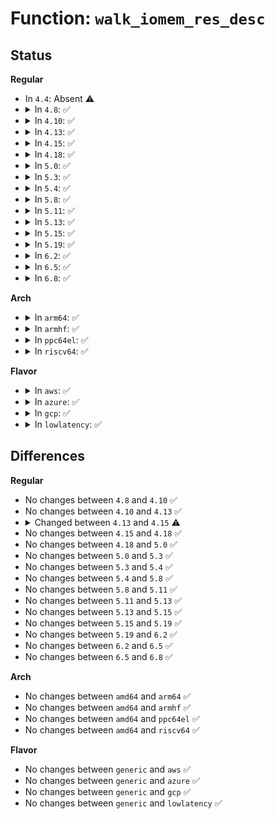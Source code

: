 # Function: <code>walk_iomem_res_desc</code>

## Status
<b>Regular</b>
<ul>
<li>
In <code>4.4</code>: Absent ⚠️
</li>
<li>
<details>
<summary>In <code>4.8</code>: ✅</summary>

```c
int walk_iomem_res_desc(long unsigned int desc, long unsigned int flags, u64 start, u64 end, void *arg, int (*func)(u64, u64, void *));
```

**Collision:** Unique Global

**Inline:** No

**Transformation:** False

**Instances:**

```
In kernel/resource.c (ffffffff81089da0)
Location: kernel/resource.c:417
Inline: False
Direct callers:
  - arch/x86/kernel/crash.c:crash_setup_memmap_entries
  - arch/x86/kernel/crash.c:crash_setup_memmap_entries
  - kernel/kexec_file.c:kexec_add_buffer
```
**Symbols:**

```
ffffffff81089da0-ffffffff81089e4c: walk_iomem_res_desc (STB_GLOBAL)
```
</details>
</li>
<li>
<details>
<summary>In <code>4.10</code>: ✅</summary>

```c
int walk_iomem_res_desc(long unsigned int desc, long unsigned int flags, u64 start, u64 end, void *arg, int (*func)(u64, u64, void *));
```

**Collision:** Unique Global

**Inline:** No

**Transformation:** False

**Instances:**

```
In kernel/resource.c (ffffffff8108ecf0)
Location: kernel/resource.c:417
Inline: False
Direct callers:
  - arch/x86/kernel/crash.c:crash_setup_memmap_entries
  - arch/x86/kernel/crash.c:crash_setup_memmap_entries
```
**Symbols:**

```
ffffffff8108ecf0-ffffffff8108ed9c: walk_iomem_res_desc (STB_GLOBAL)
```
</details>
</li>
<li>
<details>
<summary>In <code>4.13</code>: ✅</summary>

```c
int walk_iomem_res_desc(long unsigned int desc, long unsigned int flags, u64 start, u64 end, void *arg, int (*func)(u64, u64, void *));
```

**Collision:** Unique Global

**Inline:** No

**Transformation:** False

**Instances:**

```
In kernel/resource.c (ffffffff8108bcb0)
Location: kernel/resource.c:417
Inline: False
Direct callers:
  - arch/x86/kernel/crash.c:crash_setup_memmap_entries
  - arch/x86/kernel/crash.c:crash_setup_memmap_entries
```
**Symbols:**

```
ffffffff8108bcb0-ffffffff8108bd5c: walk_iomem_res_desc (STB_GLOBAL)
```
</details>
</li>
<li>
<details>
<summary>In <code>4.15</code>: ✅</summary>

```c
int walk_iomem_res_desc(long unsigned int desc, long unsigned int flags, u64 start, u64 end, void *arg, int (*func)(struct resource *, void *));
```

**Collision:** Unique Global

**Inline:** No

**Transformation:** False

**Instances:**

```
In kernel/resource.c (ffffffff81092a30)
Location: kernel/resource.c:440
Inline: False
Direct callers:
  - arch/x86/kernel/crash.c:crash_setup_memmap_entries
  - arch/x86/kernel/crash.c:crash_setup_memmap_entries
```
**Symbols:**

```
ffffffff81092a30-ffffffff81092a86: walk_iomem_res_desc (STB_GLOBAL)
```
</details>
</li>
<li>
<details>
<summary>In <code>4.18</code>: ✅</summary>

```c
int walk_iomem_res_desc(long unsigned int desc, long unsigned int flags, u64 start, u64 end, void *arg, int (*func)(struct resource *, void *));
```

**Collision:** Unique Global

**Inline:** No

**Transformation:** False

**Instances:**

```
In kernel/resource.c (ffffffff81095da0)
Location: kernel/resource.c:407
Inline: False
Direct callers:
  - arch/x86/kernel/crash.c:crash_setup_memmap_entries
  - arch/x86/kernel/crash.c:crash_setup_memmap_entries
  - arch/x86/kernel/pmem.c:register_e820_pmem
  - drivers/nvdimm/e820.c:e820_pmem_probe
```
**Symbols:**

```
ffffffff81095da0-ffffffff81095df6: walk_iomem_res_desc (STB_GLOBAL)
```
</details>
</li>
<li>
<details>
<summary>In <code>5.0</code>: ✅</summary>

```c
int walk_iomem_res_desc(long unsigned int desc, long unsigned int flags, u64 start, u64 end, void *arg, int (*func)(struct resource *, void *));
```

**Collision:** Unique Global

**Inline:** No

**Transformation:** False

**Instances:**

```
In kernel/resource.c (ffffffff8109e0d0)
Location: kernel/resource.c:415
Inline: False
Direct callers:
  - arch/x86/kernel/crash.c:crash_setup_memmap_entries
  - arch/x86/kernel/crash.c:crash_setup_memmap_entries
  - arch/x86/kernel/pmem.c:register_e820_pmem
  - drivers/nvdimm/e820.c:e820_pmem_probe
```
**Symbols:**

```
ffffffff8109e0d0-ffffffff8109e0fa: walk_iomem_res_desc (STB_GLOBAL)
```
</details>
</li>
<li>
<details>
<summary>In <code>5.3</code>: ✅</summary>

```c
int walk_iomem_res_desc(long unsigned int desc, long unsigned int flags, u64 start, u64 end, void *arg, int (*func)(struct resource *, void *));
```

**Collision:** Unique Global

**Inline:** No

**Transformation:** False

**Instances:**

```
In kernel/resource.c (ffffffff810a2630)
Location: kernel/resource.c:431
Inline: False
Direct callers:
  - arch/x86/kernel/machine_kexec_64.c:machine_kexec_prepare
  - arch/x86/kernel/machine_kexec_64.c:machine_kexec_prepare
  - arch/x86/kernel/crash.c:crash_setup_memmap_entries
  - arch/x86/kernel/crash.c:crash_setup_memmap_entries
  - arch/x86/kernel/crash.c:crash_setup_memmap_entries
  - arch/x86/kernel/pmem.c:register_e820_pmem
  - drivers/nvdimm/e820.c:e820_pmem_probe
```
**Symbols:**

```
ffffffff810a2630-ffffffff810a265a: walk_iomem_res_desc (STB_GLOBAL)
```
</details>
</li>
<li>
<details>
<summary>In <code>5.4</code>: ✅</summary>

```c
int walk_iomem_res_desc(long unsigned int desc, long unsigned int flags, u64 start, u64 end, void *arg, int (*func)(struct resource *, void *));
```

**Collision:** Unique Global

**Inline:** No

**Transformation:** False

**Instances:**

```
In kernel/resource.c (ffffffff810a8c00)
Location: kernel/resource.c:431
Inline: False
Direct callers:
  - arch/x86/kernel/machine_kexec_64.c:machine_kexec_prepare
  - arch/x86/kernel/machine_kexec_64.c:machine_kexec_prepare
  - arch/x86/kernel/crash.c:crash_setup_memmap_entries
  - arch/x86/kernel/crash.c:crash_setup_memmap_entries
  - arch/x86/kernel/crash.c:crash_setup_memmap_entries
  - arch/x86/kernel/pmem.c:register_e820_pmem
  - drivers/nvdimm/e820.c:e820_pmem_probe
```
**Symbols:**

```
ffffffff810a8c00-ffffffff810a8c2a: walk_iomem_res_desc (STB_GLOBAL)
```
</details>
</li>
<li>
<details>
<summary>In <code>5.8</code>: ✅</summary>

```c
int walk_iomem_res_desc(long unsigned int desc, long unsigned int flags, u64 start, u64 end, void *arg, int (*func)(struct resource *, void *));
```

**Collision:** Unique Global

**Inline:** No

**Transformation:** False

**Instances:**

```
In kernel/resource.c (ffffffff810b0b60)
Location: kernel/resource.c:431
Inline: False
Direct callers:
  - arch/x86/kernel/machine_kexec_64.c:init_pgtable
  - arch/x86/kernel/machine_kexec_64.c:init_pgtable
  - arch/x86/kernel/crash.c:crash_setup_memmap_entries
  - arch/x86/kernel/crash.c:crash_setup_memmap_entries
  - arch/x86/kernel/crash.c:crash_setup_memmap_entries
  - arch/x86/kernel/crash.c:crash_setup_memmap_entries
  - arch/x86/kernel/pmem.c:register_e820_pmem
  - drivers/nvdimm/e820.c:e820_pmem_probe
```
**Symbols:**

```
ffffffff810b0b60-ffffffff810b0c08: walk_iomem_res_desc (STB_GLOBAL)
```
</details>
</li>
<li>
<details>
<summary>In <code>5.11</code>: ✅</summary>

```c
int walk_iomem_res_desc(long unsigned int desc, long unsigned int flags, u64 start, u64 end, void *arg, int (*func)(struct resource *, void *));
```

**Collision:** Unique Global

**Inline:** No

**Transformation:** False

**Instances:**

```
In kernel/resource.c (ffffffff810ac2c0)
Location: kernel/resource.c:438
Inline: False
Direct callers:
  - arch/x86/kernel/machine_kexec_64.c:init_pgtable
  - arch/x86/kernel/machine_kexec_64.c:init_pgtable
  - arch/x86/kernel/crash.c:crash_setup_memmap_entries
  - arch/x86/kernel/crash.c:crash_setup_memmap_entries
  - arch/x86/kernel/crash.c:crash_setup_memmap_entries
  - arch/x86/kernel/crash.c:crash_setup_memmap_entries
  - arch/x86/kernel/pmem.c:register_e820_pmem
  - kernel/kexec_file.c:arch_kexec_locate_mem_hole
  - drivers/nvdimm/e820.c:e820_pmem_probe
  - drivers/dax/hmem/device.c:hmem_init
```
**Symbols:**

```
ffffffff810ac2c0-ffffffff810ac368: walk_iomem_res_desc (STB_GLOBAL)
```
</details>
</li>
<li>
<details>
<summary>In <code>5.13</code>: ✅</summary>

```c
int walk_iomem_res_desc(long unsigned int desc, long unsigned int flags, u64 start, u64 end, void *arg, int (*func)(struct resource *, void *));
```

**Collision:** Unique Global

**Inline:** No

**Transformation:** False

**Instances:**

```
In kernel/resource.c (ffffffff810ad130)
Location: kernel/resource.c:424
Inline: False
Direct callers:
  - arch/x86/kernel/machine_kexec_64.c:init_pgtable
  - arch/x86/kernel/machine_kexec_64.c:init_pgtable
  - arch/x86/kernel/crash.c:crash_setup_memmap_entries
  - arch/x86/kernel/crash.c:crash_setup_memmap_entries
  - arch/x86/kernel/crash.c:crash_setup_memmap_entries
  - arch/x86/kernel/crash.c:crash_setup_memmap_entries
  - arch/x86/kernel/pmem.c:register_e820_pmem
  - kernel/kexec_file.c:arch_kexec_locate_mem_hole
  - drivers/nvdimm/e820.c:e820_pmem_probe
  - drivers/dax/hmem/device.c:hmem_init
```
**Symbols:**

```
ffffffff810ad130-ffffffff810ad1d5: walk_iomem_res_desc (STB_GLOBAL)
```
</details>
</li>
<li>
<details>
<summary>In <code>5.15</code>: ✅</summary>

```c
int walk_iomem_res_desc(long unsigned int desc, long unsigned int flags, u64 start, u64 end, void *arg, int (*func)(struct resource *, void *));
```

**Collision:** Unique Global

**Inline:** No

**Transformation:** False

**Instances:**

```
In kernel/resource.c (ffffffff810beca0)
Location: kernel/resource.c:424
Inline: False
Direct callers:
  - arch/x86/kernel/machine_kexec_64.c:init_pgtable
  - arch/x86/kernel/machine_kexec_64.c:init_pgtable
  - arch/x86/kernel/crash.c:crash_setup_memmap_entries
  - arch/x86/kernel/crash.c:crash_setup_memmap_entries
  - arch/x86/kernel/crash.c:crash_setup_memmap_entries
  - arch/x86/kernel/crash.c:crash_setup_memmap_entries
  - arch/x86/kernel/pmem.c:register_e820_pmem
  - kernel/kexec_file.c:arch_kexec_locate_mem_hole
  - drivers/nvdimm/e820.c:e820_pmem_probe
  - drivers/dax/hmem/device.c:hmem_init
```
**Symbols:**

```
ffffffff810beca0-ffffffff810bed45: walk_iomem_res_desc (STB_GLOBAL)
```
</details>
</li>
<li>
<details>
<summary>In <code>5.19</code>: ✅</summary>

```c
int walk_iomem_res_desc(long unsigned int desc, long unsigned int flags, u64 start, u64 end, void *arg, int (*func)(struct resource *, void *));
```

**Collision:** Unique Global

**Inline:** No

**Transformation:** False

**Instances:**

```
In kernel/resource.c (ffffffff810d6340)
Location: kernel/resource.c:411
Inline: False
Direct callers:
  - arch/x86/kernel/machine_kexec_64.c:init_pgtable
  - arch/x86/kernel/machine_kexec_64.c:init_pgtable
  - arch/x86/kernel/crash.c:crash_setup_memmap_entries
  - arch/x86/kernel/crash.c:crash_setup_memmap_entries
  - arch/x86/kernel/crash.c:crash_setup_memmap_entries
  - arch/x86/kernel/crash.c:crash_setup_memmap_entries
  - arch/x86/kernel/pmem.c:register_e820_pmem
  - kernel/kexec_file.c:kexec_locate_mem_hole
  - drivers/nvdimm/e820.c:e820_pmem_probe
  - drivers/dax/hmem/device.c:hmem_init
```
**Symbols:**

```
ffffffff810d6340-ffffffff810d640a: walk_iomem_res_desc (STB_GLOBAL)
```
</details>
</li>
<li>
<details>
<summary>In <code>6.2</code>: ✅</summary>

```c
int walk_iomem_res_desc(long unsigned int desc, long unsigned int flags, u64 start, u64 end, void *arg, int (*func)(struct resource *, void *));
```

**Collision:** Unique Global

**Inline:** No

**Transformation:** False

**Instances:**

```
In kernel/resource.c (ffffffff810f4ea0)
Location: kernel/resource.c:411
Inline: False
Direct callers:
  - arch/x86/kernel/machine_kexec_64.c:init_pgtable
  - arch/x86/kernel/machine_kexec_64.c:init_pgtable
  - arch/x86/kernel/crash.c:crash_setup_memmap_entries
  - arch/x86/kernel/crash.c:crash_setup_memmap_entries
  - arch/x86/kernel/crash.c:crash_setup_memmap_entries
  - arch/x86/kernel/crash.c:crash_setup_memmap_entries
  - arch/x86/kernel/pmem.c:register_e820_pmem
  - kernel/kexec_file.c:kexec_locate_mem_hole
  - drivers/nvdimm/e820.c:e820_pmem_probe
  - drivers/dax/hmem/device.c:hmem_init
```
**Symbols:**

```
ffffffff810f4ea0-ffffffff810f4f6a: walk_iomem_res_desc (STB_GLOBAL)
```
</details>
</li>
<li>
<details>
<summary>In <code>6.5</code>: ✅</summary>

```c
int walk_iomem_res_desc(long unsigned int desc, long unsigned int flags, u64 start, u64 end, void *arg, int (*func)(struct resource *, void *));
```

**Collision:** Unique Global

**Inline:** No

**Transformation:** False

**Instances:**

```
In kernel/resource.c (ffffffff811012d0)
Location: kernel/resource.c:411
Inline: False
Direct callers:
  - arch/x86/kernel/machine_kexec_64.c:init_pgtable
  - arch/x86/kernel/machine_kexec_64.c:init_pgtable
  - arch/x86/kernel/crash.c:crash_setup_memmap_entries
  - arch/x86/kernel/crash.c:crash_setup_memmap_entries
  - arch/x86/kernel/crash.c:crash_setup_memmap_entries
  - arch/x86/kernel/crash.c:crash_setup_memmap_entries
  - arch/x86/kernel/pmem.c:register_e820_pmem
  - kernel/kexec_file.c:kexec_locate_mem_hole
  - drivers/nvdimm/e820.c:e820_pmem_probe
  - drivers/dax/hmem/device.c:hmem_init
```
**Symbols:**

```
ffffffff811012d0-ffffffff8110139a: walk_iomem_res_desc (STB_GLOBAL)
```
</details>
</li>
<li>
<details>
<summary>In <code>6.8</code>: ✅</summary>

```c
int walk_iomem_res_desc(long unsigned int desc, long unsigned int flags, u64 start, u64 end, void *arg, int (*func)(struct resource *, void *));
```

**Collision:** Unique Global

**Inline:** No

**Transformation:** False

**Instances:**

```
In kernel/resource.c (ffffffff8110aa00)
Location: kernel/resource.c:411
Inline: False
Direct callers:
  - arch/x86/kernel/machine_kexec_64.c:init_pgtable
  - arch/x86/kernel/machine_kexec_64.c:init_pgtable
  - arch/x86/kernel/crash.c:crash_setup_memmap_entries
  - arch/x86/kernel/crash.c:crash_setup_memmap_entries
  - arch/x86/kernel/crash.c:crash_setup_memmap_entries
  - arch/x86/kernel/crash.c:crash_setup_memmap_entries
  - arch/x86/kernel/pmem.c:register_e820_pmem
  - kernel/kexec_file.c:kexec_locate_mem_hole
  - drivers/nvdimm/e820.c:e820_pmem_probe
  - drivers/dax/hmem/device.c:hmem_init
```
**Symbols:**

```
ffffffff8110aa00-ffffffff8110aaca: walk_iomem_res_desc (STB_GLOBAL)
```
</details>
</li>
</ul>
<b>Arch</b>
<ul>
<li>
<details>
<summary>In <code>arm64</code>: ✅</summary>

```c
int walk_iomem_res_desc(long unsigned int desc, long unsigned int flags, u64 start, u64 end, void *arg, int (*func)(struct resource *, void *));
```

**Collision:** Unique Global

**Inline:** No

**Transformation:** False

**Instances:**

```
In kernel/resource.c (ffff800010100940)
Location: kernel/resource.c:431
Inline: False
```
**Symbols:**

```
ffff800010100940-ffff8000101009a8: walk_iomem_res_desc (STB_GLOBAL)
```
</details>
</li>
<li>
<details>
<summary>In <code>armhf</code>: ✅</summary>

```c
int walk_iomem_res_desc(long unsigned int desc, long unsigned int flags, u64 start, u64 end, void *arg, int (*func)(struct resource *, void *));
```

**Collision:** Unique Global

**Inline:** No

**Transformation:** False

**Instances:**

```
In kernel/resource.c (c035d6d8)
Location: kernel/resource.c:431
Inline: False
```
**Symbols:**

```
c035d6d8-c035d724: walk_iomem_res_desc (STB_GLOBAL)
```
</details>
</li>
<li>
<details>
<summary>In <code>ppc64el</code>: ✅</summary>

```c
int walk_iomem_res_desc(long unsigned int desc, long unsigned int flags, u64 start, u64 end, void *arg, int (*func)(struct resource *, void *));
```

**Collision:** Unique Global

**Inline:** No

**Transformation:** False

**Instances:**

```
In kernel/resource.c (c000000000147a90)
Location: kernel/resource.c:431
Inline: False
```
**Symbols:**

```
c000000000147a90-c000000000147acc: walk_iomem_res_desc (STB_GLOBAL)
```
</details>
</li>
<li>
<details>
<summary>In <code>riscv64</code>: ✅</summary>

```c
int walk_iomem_res_desc(long unsigned int desc, long unsigned int flags, u64 start, u64 end, void *arg, int (*func)(struct resource *, void *));
```

**Collision:** Unique Global

**Inline:** No

**Transformation:** False

**Instances:**

```
In kernel/resource.c (ffffffe0000c7d30)
Location: kernel/resource.c:431
Inline: False
```
**Symbols:**

```
ffffffe0000c7d30-ffffffe0000c7d84: walk_iomem_res_desc (STB_GLOBAL)
```
</details>
</li>
</ul>
<b>Flavor</b>
<ul>
<li>
<details>
<summary>In <code>aws</code>: ✅</summary>

```c
int walk_iomem_res_desc(long unsigned int desc, long unsigned int flags, u64 start, u64 end, void *arg, int (*func)(struct resource *, void *));
```

**Collision:** Unique Global

**Inline:** No

**Transformation:** False

**Instances:**

```
In kernel/resource.c (ffffffff810a2520)
Location: kernel/resource.c:431
Inline: False
Direct callers:
  - arch/x86/kernel/machine_kexec_64.c:machine_kexec_prepare
  - arch/x86/kernel/machine_kexec_64.c:machine_kexec_prepare
  - arch/x86/kernel/crash.c:crash_setup_memmap_entries
  - arch/x86/kernel/crash.c:crash_setup_memmap_entries
  - arch/x86/kernel/crash.c:crash_setup_memmap_entries
  - arch/x86/kernel/pmem.c:register_e820_pmem
  - drivers/nvdimm/e820.c:e820_pmem_probe
```
**Symbols:**

```
ffffffff810a2520-ffffffff810a254a: walk_iomem_res_desc (STB_GLOBAL)
```
</details>
</li>
<li>
<details>
<summary>In <code>azure</code>: ✅</summary>

```c
int walk_iomem_res_desc(long unsigned int desc, long unsigned int flags, u64 start, u64 end, void *arg, int (*func)(struct resource *, void *));
```

**Collision:** Unique Global

**Inline:** No

**Transformation:** False

**Instances:**

```
In kernel/resource.c (ffffffff81090f00)
Location: kernel/resource.c:431
Inline: False
Direct callers:
  - arch/x86/kernel/machine_kexec_64.c:machine_kexec_prepare
  - arch/x86/kernel/machine_kexec_64.c:machine_kexec_prepare
  - arch/x86/kernel/crash.c:crash_setup_memmap_entries
  - arch/x86/kernel/crash.c:crash_setup_memmap_entries
  - arch/x86/kernel/crash.c:crash_setup_memmap_entries
  - arch/x86/kernel/pmem.c:register_e820_pmem
  - drivers/nvdimm/e820.c:e820_pmem_probe
```
**Symbols:**

```
ffffffff81090f00-ffffffff81090f2a: walk_iomem_res_desc (STB_GLOBAL)
```
</details>
</li>
<li>
<details>
<summary>In <code>gcp</code>: ✅</summary>

```c
int walk_iomem_res_desc(long unsigned int desc, long unsigned int flags, u64 start, u64 end, void *arg, int (*func)(struct resource *, void *));
```

**Collision:** Unique Global

**Inline:** No

**Transformation:** False

**Instances:**

```
In kernel/resource.c (ffffffff810a24d0)
Location: kernel/resource.c:431
Inline: False
Direct callers:
  - arch/x86/kernel/machine_kexec_64.c:machine_kexec_prepare
  - arch/x86/kernel/machine_kexec_64.c:machine_kexec_prepare
  - arch/x86/kernel/crash.c:crash_setup_memmap_entries
  - arch/x86/kernel/crash.c:crash_setup_memmap_entries
  - arch/x86/kernel/crash.c:crash_setup_memmap_entries
  - arch/x86/kernel/pmem.c:register_e820_pmem
  - drivers/nvdimm/e820.c:e820_pmem_probe
```
**Symbols:**

```
ffffffff810a24d0-ffffffff810a24fa: walk_iomem_res_desc (STB_GLOBAL)
```
</details>
</li>
<li>
<details>
<summary>In <code>lowlatency</code>: ✅</summary>

```c
int walk_iomem_res_desc(long unsigned int desc, long unsigned int flags, u64 start, u64 end, void *arg, int (*func)(struct resource *, void *));
```

**Collision:** Unique Global

**Inline:** No

**Transformation:** False

**Instances:**

```
In kernel/resource.c (ffffffff810aa540)
Location: kernel/resource.c:431
Inline: False
Direct callers:
  - arch/x86/kernel/machine_kexec_64.c:machine_kexec_prepare
  - arch/x86/kernel/machine_kexec_64.c:machine_kexec_prepare
  - arch/x86/kernel/crash.c:crash_setup_memmap_entries
  - arch/x86/kernel/crash.c:crash_setup_memmap_entries
  - arch/x86/kernel/crash.c:crash_setup_memmap_entries
  - arch/x86/kernel/pmem.c:register_e820_pmem
  - drivers/nvdimm/e820.c:e820_pmem_probe
```
**Symbols:**

```
ffffffff810aa540-ffffffff810aa56a: walk_iomem_res_desc (STB_GLOBAL)
```
</details>
</li>
</ul>

## Differences
<b>Regular</b>
<ul>
<li>
No changes between <code>4.8</code> and <code>4.10</code> ✅
</li>
<li>
No changes between <code>4.10</code> and <code>4.13</code> ✅
</li>
<li>
<details>
<summary>Changed between <code>4.13</code> and <code>4.15</code> ⚠️</summary>
<ul>
<li>
<b>Param type changed. </b>
<code>int (*func)(u64, u64, void *)</code> ➡️ <code>int (*func)(struct resource *, void *)</code>
</li>
</ul>
</details>
</li>
<li>
No changes between <code>4.15</code> and <code>4.18</code> ✅
</li>
<li>
No changes between <code>4.18</code> and <code>5.0</code> ✅
</li>
<li>
No changes between <code>5.0</code> and <code>5.3</code> ✅
</li>
<li>
No changes between <code>5.3</code> and <code>5.4</code> ✅
</li>
<li>
No changes between <code>5.4</code> and <code>5.8</code> ✅
</li>
<li>
No changes between <code>5.8</code> and <code>5.11</code> ✅
</li>
<li>
No changes between <code>5.11</code> and <code>5.13</code> ✅
</li>
<li>
No changes between <code>5.13</code> and <code>5.15</code> ✅
</li>
<li>
No changes between <code>5.15</code> and <code>5.19</code> ✅
</li>
<li>
No changes between <code>5.19</code> and <code>6.2</code> ✅
</li>
<li>
No changes between <code>6.2</code> and <code>6.5</code> ✅
</li>
<li>
No changes between <code>6.5</code> and <code>6.8</code> ✅
</li>
</ul>
<b>Arch</b>
<ul>
<li>
No changes between <code>amd64</code> and <code>arm64</code> ✅
</li>
<li>
No changes between <code>amd64</code> and <code>armhf</code> ✅
</li>
<li>
No changes between <code>amd64</code> and <code>ppc64el</code> ✅
</li>
<li>
No changes between <code>amd64</code> and <code>riscv64</code> ✅
</li>
</ul>
<b>Flavor</b>
<ul>
<li>
No changes between <code>generic</code> and <code>aws</code> ✅
</li>
<li>
No changes between <code>generic</code> and <code>azure</code> ✅
</li>
<li>
No changes between <code>generic</code> and <code>gcp</code> ✅
</li>
<li>
No changes between <code>generic</code> and <code>lowlatency</code> ✅
</li>
</ul>
